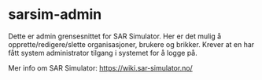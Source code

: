 # sarsim-admin

Dette er admin grensesnittet for SAR Simulator. Her er det mulig å opprette/redigere/slette organisasjoner, brukere og brikker. Krever at en har fått system administrator tilgang i systemet for å logge på.

Mer info om SAR Simulator: https://wiki.sar-simulator.no/
